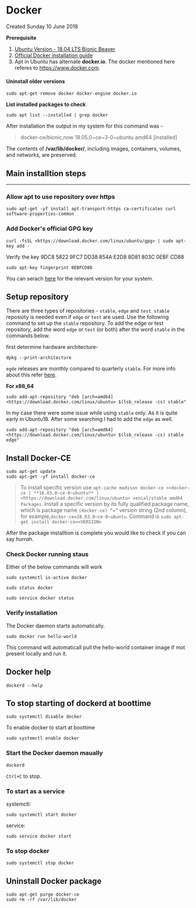 # Docker
Created Sunday 10 June 2018

**Prerequisite**

1. [Ubuntu Version - 18.04 LTS Bionic Beaver](https://www.ubuntu.com/download/desktop)
1. [Official Docker installation guide](https://docs.docker.com/install/linux/docker-ce/ubuntu/)
1. Apt in Ubuntu has alternate **docker.io**. The docker mentioned here referes to https://www.docker.com.

#### Uninstall older versions
```
sudo apt-get remove docker docker-engine docker.io
```
**List installed packages to check**
```
sudo apt list --installed | grep docker
```
After installation the output in my system for this command was -
> docker-ce/bionic,now 18.05.0~ce~3-0~ubuntu amd64 [installed]


The contents of **/var/lib/docker/**, including images, containers, volumes, and networks, are preserved.


## **Main installtion steps**
---

### Allow apt to use repository over https
```
sudo apt-get -yf install apt-transport-https ca-certificates curl software-properties-common
```

### Add Docker's official GPG key
```
curl -fsSL <https://download.docker.com/linux/ubuntu/gpg> | sudo apt-key add -
```
Verify the key 9DC8 5822 9FC7 DD38 854A E2D8 8D81 803C 0EBF CD88
```
sudo apt-key fingerprint 0EBFCD88
```

You can serach [here](https://download.docker.com/linux/) for the relevant version for your system.

## Setup repository
There are three types of repositories - `stable`, `edge` and `test`. `stable` reposioty is needed even if `edge` or `test` are used. 
Use the following command to set up the `stable` repository. To add the edge or test repository, add the word `edge` or `test` (or both) after the word `stable` in the commands below.

first determine hardware architecture- 
```
dpkg --print-architecture
```

`egde` releases are monthly compared to quarterly `stable`. For more info about this refer [here](https://docs.docker.com/install/).

**For x86_64**
```
sudo add-apt-repository "deb [arch=amd64] <https://download.docker.com/linux/ubuntu> $(lsb_release -cs) stable"
```
In my case there were some issue while using `stable` only. As it is quite early in Ubuntu18. After some searching I had to add the `edge` as well. 
```
sudo add-apt-repository "deb [arch=amd64] <https://download.docker.com/linux/ubuntu> $(lsb_release -cs) stable edge"
```

## Install Docker-CE
```
sudo apt-get update
sudo apt-get -yf install docker-ce
```

>To install specific version use
>`apt-cache madison docker-ce
<<docker-ce | **18.03.0~ce-0~ubuntu** | <https://download.docker.com/linux/ubuntu> xenial/stable amd64 Packages`.
>Install a specific version by its fully qualified package name, which is package name `(docker-ce) “=”` version string (2nd column), for example,`docker-ce=18.03.0~ce-0~ubuntu`. Command is `sudo apt-get install docker-ce=<VERSION>`

After the package installtion is complete you would like to check if you can say _hurrah_.
### Check Docker running staus
Either of the below commands will work
```
sudo systemctl is-active docker

sudo status docker

sudo service docker status
```

### Verify installation
The Docker daemon starts automatically.
```
sudo docker run hello-world
```
This command will automaticall pull the hello-world container image if mot present locally and run it.

## Docker help
```
dockerd --help
```

To stop starting of dockerd at boottime
---------------------------------------
```
sudo systemctl disable docker
```
To enable docker to start at boottime
```
sudo systemctl enable docker
```


### Start the Docker daemon maually

```
dockerd
```
`Ctrl+C` to stop.

### To start as a service
systemctl: 
```
sudo systemctl start docker
```
service:
```
sudo service docker start
```

### To stop docker
```
sudo systemctl stop docker
```

## Uninstall Docker package
```
sudo apt-get purge docker-ce
sudo rm -rf /var/lib/docker
```


